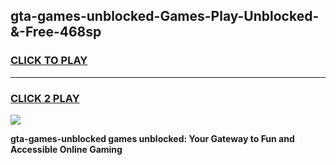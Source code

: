 
## gta-games-unblocked-Games-Play-Unblocked-&-Free-468sp
<h3>
<a href="https://premium76.site?title=gta-games-unblocked&ref=24A">CLICK TO PLAY</a></h3>
<hr>

<h3>
<a href="https://premium76.site?title=gta-games-unblocked&ref=24A">CLICK 2 PLAY</a>
  
</h3>

<a href="https://premium76.site?title=gta-games-unblocked&ref=24A"><img src="https://clearcache.store/games.png"></a>


**gta-games-unblocked games unblocked: Your Gateway to Fun and Accessible Online Gaming**
